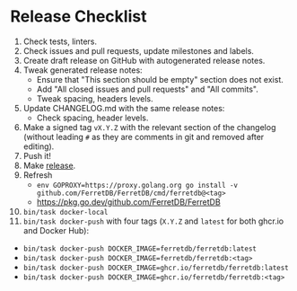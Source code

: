 # Release Checklist

1. Check tests, linters.
2. Check issues and pull requests, update milestones and labels.
3. Create draft release on GitHub with autogenerated release notes.
4. Tweak generated release notes:
   * Ensure that "This section should be empty" section does not exist.
   * Add "All closed issues and pull requests" and "All commits".
   * Tweak spacing, headers levels.
5. Update CHANGELOG.md with the same release notes:
   * Check spacing, header levels.
6. Make a signed tag `vX.Y.Z` with the relevant section of the changelog (without leading `#` as they are comments in git and removed after editing).
7. Push it!
8. Make [release](https://github.com/FerretDB/FerretDB/releases).
9. Refresh
   * `env GOPROXY=https://proxy.golang.org go install -v github.com/FerretDB/FerretDB/cmd/ferretdb@<tag>`
   * https://pkg.go.dev/github.com/FerretDB/FerretDB
10. `bin/task docker-local`
11. `bin/task docker-push` with four tags (`X.Y.Z` and `latest` for both ghcr.io and Docker Hub):
   * `bin/task docker-push DOCKER_IMAGE=ferretdb/ferretdb:latest`
   * `bin/task docker-push DOCKER_IMAGE=ferretdb/ferretdb:<tag>`
   * `bin/task docker-push DOCKER_IMAGE=ghcr.io/ferretdb/ferretdb:latest`
   * `bin/task docker-push DOCKER_IMAGE=ghcr.io/ferretdb/ferretdb:<tag>`
